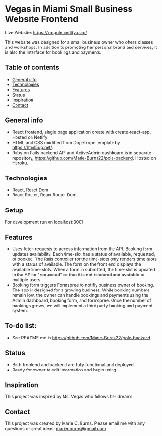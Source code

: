 # Vegas in Miami Small Business Website Frontend
Live Website: https://vmpole.netlify.com/

This website was designed for a small business owner who offers classes and workshops. In addition to promoting her personal brand and services, it is also the interface for bookings and payments.

## Table of contents
* [General info](#general-info)
* [Technologies](#technologies)
* [Features](#features)
* [Status](#status)
* [Inspiration](#inspiration)
* [Contact](#contact)

## General info
* React frontend, single page application create with create-react-app. Hosted on Netlify
* HTML and CSS modified from DopeTrope template by https://html5up.net/.
* Ruby on Rails backend API and ActiveAdmin dashboard is in separate repository, https://github.com/Marie-Burns22/pole-backend. Hosted on Heroku.

## Technologies
* React, React Dom
* React Router, React Router Dom

## Setup
For development run on localhost:3001

## Features
* Uses fetch requests to access information from the API.
Booking form updates availability.  Each time-slot has a status of available, requested, or booked. The Rails controller for the time-slots only renders time-slots with a status of available. The form on the front end displays the available time-slots. When a form in submitted, the time-slot is updated in the API to "requested" so that it is not rendered and available to multiple users.
* Booking form triggers Formspree to notifiy business owner of booking. The app is designed for a growing business. While booking numbers remain low, the owner can handle bookings and payments using the Admin dashboard, booking form, and formspree. Once the number of bookings grows, we will implement a third party booking and payment system. 

## To-do list:
* See README.md in https://github.com/Marie-Burns22/pole-backend

## Status
* Both frontend and backend are fully functional and deployed. 
* Ready for owner to edit information and begin using.

## Inspiration
This project was inspired by Ms. Vegas who follows her dreams.

## Contact
This project was created by Marie C. Burns. Please email me with any questions or great ideas: mariecburns@gmail.com
